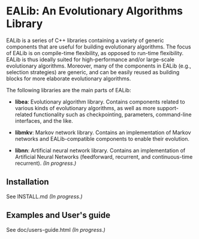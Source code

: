 # EALib: An Evolutionary Algorithms Library #

EALib is a series of C++ libraries containing a variety of generic components that are useful for building evolutionary algorithms.  The focus of EALib is on compile-time flexibility, as opposed to run-time flexibility.  EALib is thus ideally suited for high-performance and/or large-scale evolutionary algorithms.  Moreover, many of the components in EALib (e.g., selection strategies) are generic, and can be easily reused as building blocks for more elaborate evolutionary algorithms.  

The following libraries are the main parts of EALib:

- **libea**:  Evolutionary algorithm library.
Contains components related to various kinds of evolutionary algorithms, as well as more support-related functionality such as checkpointing, parameters, command-line interfaces, and the like.  

- **libmkv**: Markov network library.
Contains an implementation of Markov networks and EALib-compatible components to enable their evolution.

- **libnn**: Artificial neural network library.
Contains an implementation of Artificial Neural Networks (feedforward, recurrent, and continuous-time recurrent).  *(In progress.)*

## Installation
See INSTALL.md *(In progress.)*

## Examples and User's guide
See doc/users-guide.html *(In progress.)*
